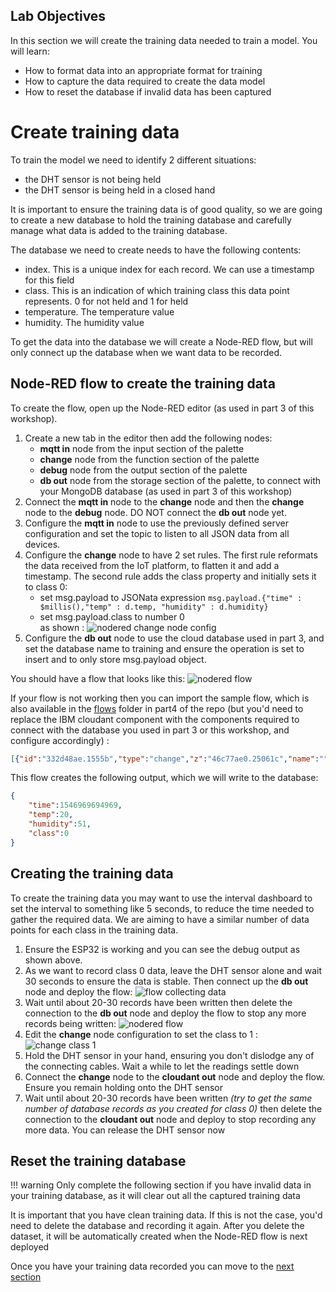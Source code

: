 ## Lab Objectives

In this section we will create the training data needed to train a model.  You will learn:

- How to format data into an appropriate format for training
- How to capture the data required to create the data model
- How to reset the database if invalid data has been captured

# Create training data

To train the model we need to identify 2 different situations:

- the DHT sensor is not being held
- the DHT sensor is being held in a closed hand

It is important to ensure the training data is of good quality, so we are going to create a new database to hold the training database and carefully manage what data is added to the training database.

The database we need to create needs to have the following contents:

- index.  This is a unique index for each record.  We can use a timestamp for this field
- class.  This is an indication of which training class this data point represents.  0 for not held and 1 for held
- temperature.  The temperature value
- humidity.  The humidity value

To get the data into the database we will create a Node-RED flow, but will only connect up the database when we want data to be recorded.

## Node-RED flow to create the training data

To create the flow, open up the Node-RED editor (as used in part 3 of this workshop).

1. Create a new tab in the editor then add the following nodes:
   - **mqtt in** node from the input section of the palette
   - **change** node from the function section of the palette
   - **debug** node from the output section of the palette
   - **db out** node from the storage section of the palette, to connect with your MongoDB database (as used in part 3 of this workshop)
2. Connect the **mqtt in** node to the **change** node and then the **change** node to the **debug** node.  DO NOT connect the **db out** node yet.
3. Configure the **mqtt in** node to use the previously defined server configuration and set the topic to listen to all JSON data from all devices.
4. Configure the **change** node to have 2 set rules.  The first rule reformats the data received from the IoT platform, to flatten it and add a timestamp.  The second rule adds the class property and initially sets it to class 0:
   - set msg.payload to JSONata expression ```msg.payload.{"time" : $millis(),"temp" : d.temp, "humidity" : d.humidity}```
   - set msg.payload.class to number 0  
   as shown : ![nodered change node config](screenshots/nr-change-config.png)
5. Configure the **db out** node to use the cloud database used in part 3, and set the database name to training and ensure the operation is set to insert and to only store msg.payload object.

You should have a flow that looks like this: ![nodered flow](screenshots/nr-flow.png)

If your flow is not working then you can import the sample flow, which is also available in the [flows](flows) folder in part4 of the repo (but you'd need to replace the IBM cloudant component
with the components required to connect with the database you used in part 3 or this workshop, and configure accordingly) :

```JSON
[{"id":"332d48ae.1555b","type":"change","z":"46c77ae0.25061c","name":"","rules":[{"t":"set","p":"payload","pt":"msg","to":"msg.payload.{\"time\" : $millis(), \"temp\" : d.temp, \"humidity\" : d.humidity} ","tot":"jsonata"},{"t":"set","p":"payload.class","pt":"msg","to":"0","tot":"num"}],"action":"","property":"","from":"","to":"","reg":false,"x":1040,"y":260,"wires":[["c5369a33.c87e08"]]},{"id":"c5369a33.c87e08","type":"debug","z":"46c77ae0.25061c","name":"","active":true,"tosidebar":true,"console":false,"tostatus":false,"complete":"false","x":1210,"y":300,"wires":[]},{"id":"95115355.458a9","type":"cloudant out","z":"46c77ae0.25061c","name":"","cloudant":"","database":"training","service":"","payonly":true,"operation":"insert","x":1220,"y":260,"wires":[]},{"id":"b1eeaccd.78ca6","type":"mqtt in","z":"46c77ae0.25061c","name":"","topic":"iot-2/type/+/id/+/evt/+/fmt/json","qos":"2","datatype":"json","broker":"","x":790,"y":260,"wires":[["332d48ae.1555b"]]}]
```

This flow creates the following output, which we will write to the database:

```JSON
{
    "time":1546969694969,
    "temp":20,
    "humidity":51,
    "class":0
}
```

## Creating the training data

To create the training data you may want to use the interval dashboard to set the interval to something like 5 seconds, to reduce the time needed to gather the required data.  We are aiming to have a similar number of data points for each class in the training data.

1. Ensure the ESP32 is working and you can see the debug output as shown above.
2. As we want to record class 0 data, leave the DHT sensor alone and wait 30 seconds to ensure the data is stable.  Then connect up the **db out** node and deploy the flow: ![flow collecting data](screenshots/nr-flow-collecting.png)
3. Wait until about 20-30 records have been written then delete the connection to the **db out** node and deploy the flow to stop any more records being written: ![nodered flow](screenshots/nr-flow-not-collecting.png)
4. Edit the **change** node configuration to set the class to 1 : ![change class 1](screenshots/nr-change-class-1.png)
5. Hold the DHT sensor in your hand, ensuring you don't dislodge any of the connecting cables.  Wait a while to let the readings settle down
6. Connect the **change** node to the **cloudant out** node and deploy the flow.  Ensure you remain holding onto the DHT sensor
7. Wait until about 20-30 records have been written *(try to get the same number of database records as you created for class 0)* then delete the connection to the **cloudant out** node and deploy to stop recording any more data.  You can release the DHT sensor now

## Reset the training database

!!! warning
      Only complete the following section if you have invalid data in your training database, as it will clear out all the captured training data

It is important that you have clean training data.
If this is not the case, you'd need to delete the database and recording it again.
After you delete the dataset, it will be automatically created when the Node-RED flow is next deployed

Once you have your training data recorded you can move to the [next section](JUPYTER.md)
